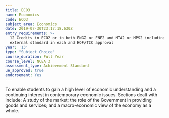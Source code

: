 ```yaml
---
title: ECO3
name: Economics
code: ECO3
subject_area: Economics
date: 2019-07-30T23:17:18.630Z
entry_requirements: >-
  12 Credits in ECO2 or in both ENG2 or ENE2 and MTA2 or MPS2 including 1
  external standard in each and HOF/TIC approval
year: '13'
type: "Subject Choice"
course_duration: Full Year
course_level: NCEA 3
assessment_type: Achievement Standard
ue_approved: true
endorsement: Yes
---
```

To enable students to gain a high level of economic understanding and a continuing interest in contemporary economic issues. Sections dealt with include: A study of the market; the role of the Government in providing goods and services; and a macro-economic view of the economy as a whole.
